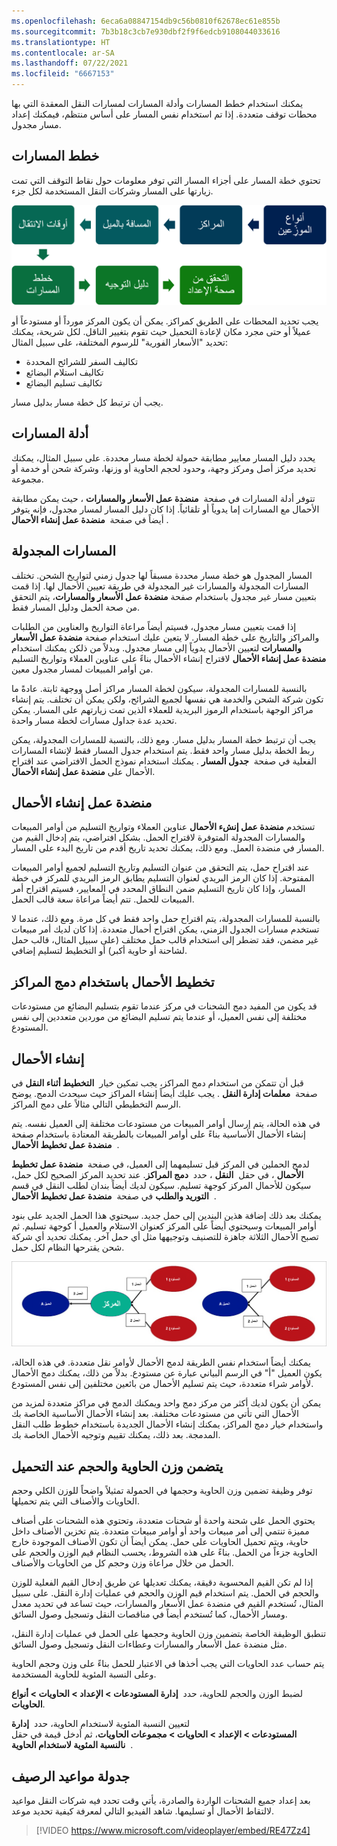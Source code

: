 ```yaml
---
ms.openlocfilehash: 6eca6a08847154db9c56b0810f62678ec61e855b
ms.sourcegitcommit: 7b3b18c3cb7e930dbf2f9f6edcb9108044033616
ms.translationtype: HT
ms.contentlocale: ar-SA
ms.lasthandoff: 07/22/2021
ms.locfileid: "6667153"
---
```

يمكنك استخدام خطط المسارات وأدلة المسارات لمسارات النقل المعقدة التي بها محطات توقف متعددة. إذا تم استخدام نفس المسار على أساس منتظم، فيمكنك إعداد مسار مجدول.

## <a name="route-plans"></a>خطط المسارات 

تحتوي خطة المسار على أجزاء المسار التي توفر معلومات حول نقاط التوقف التي تمت زيارتها على المسار وشركات النقل المستخدمة لكل جزء.

![رسم تخطيطي لعملية إعداد المسار من أنواع المركز إلى التحقق من صحة الإعداد.](../media/route-setup.png)

يجب تحديد المحطات على الطريق كمراكز. يمكن أن يكون المركز مورداً أو مستودعاً أو عميلاً أو حتى مجرد مكان لإعادة التحميل حيث تقوم بتغيير الناقل. لكل شريحة، يمكنك تحديد "الأسعار الفورية" للرسوم المختلفة، على سبيل المثال:

-   تكاليف السفر للشرائح المحددة
-   تكاليف استلام البضائع
-   تكاليف تسليم البضائع

يجب أن ترتبط كل خطة مسار بدليل مسار.

## <a name="route-guides"></a>أدلة المسارات 

يحدد دليل المسار معايير مطابقة حمولة لخطة مسار محددة. على سبيل المثال، يمكنك تحديد مركز أصل ومركز وجهة، وحدود لحجم الحاوية أو وزنها، وشركة شحن أو خدمة أو مجموعة.

تتوفر أدلة المسارات في صفحة  **منضدة عمل الأسعار والمسارات** ، حيث يمكن مطابقة الأحمال مع المسارات إما يدوياً أو تلقائياً. إذا كان دليل المسار لمسار مجدول، فإنه يتوفر أيضاً في صفحة  **منضدة عمل إنشاء الأحمال** .

## <a name="scheduled-routes"></a>المسارات المجدولة 

المسار المجدول هو خطة مسار محددة مسبقاً لها جدول زمني لتواريخ الشحن. تختلف المسارات المجدولة والمسارات غير المجدولة في طريقة تعيين الأحمال لها. إذا قمت بتعيين مسار غير مجدول باستخدام صفحة **منضدة عمل الأسعار والمسارات**، يتم التحقق من صحة الحمل ودليل المسار فقط.

إذا قمت بتعيين مسار مجدول، فسيتم أيضاً مراعاة التواريخ والعناوين من الطلبات والمراكز والتاريخ على خطة المسار. لا يتعين عليك استخدام صفحة **منضدة عمل الأسعار والمسارات** لتعيين الأحمال يدوياً إلى مسار مجدول. وبدلاً من ذلكن يمكنك استخدام **منضدة عمل إنشاء الأحمال** لاقتراح إنشاء الأحمال بناءً على عناوين العملاء وتواريخ التسليم من أوامر المبيعات لمسار مجدول معين.

بالنسبة للمسارات المجدولة، سيكون لخطة المسار مراكز أصل ووجهة ثابتة. عادةً ما تكون شركة الشحن والخدمة هي نفسها لجميع الشرائح، ولكن يمكن أن تختلف. يتم إنشاء مراكز الوجهة باستخدام الرموز البريدية للعملاء الذين تمت زيارتهم على المسار. يمكن تحديد عدة جداول مسارات لخطة مسار واحدة.

يجب أن ترتبط خطة المسار بدليل مسار. ومع ذلك، بالنسبة للمسارات المجدولة، يمكن ربط الخطة بدليل مسار واحد فقط.
يتم استخدام جدول المسار فقط لإنشاء المسارات الفعلية في صفحة  **جدول المسار** . يمكنك استخدام نموذج الحمل الافتراضي عند اقتراح الأحمال على **منضدة عمل إنشاء الأحمال**.

## <a name="load-building-workbench"></a>منضدة عمل إنشاء الأحمال 

تستخدم **منضدة عمل إنشء الأحمال** عناوين العملاء وتواريخ التسليم من أوامر المبيعات والمسارات المجدولة المتوفرة لاقتراح الحمل. بشكل افتراضي، يتم إدخال القيم من المسار في منضدة العمل. ومع ذلك، يمكنك تحديد تاريخ أقدم من تاريخ البدء على المسار.

عند اقتراح حمل، يتم التحقق من عنوان التسليم وتاريخ التسليم لجميع أوامر المبيعات المفتوحة. إذا كان الرمز البريدي لعنوان التسليم يطابق الرمز البريدي للمركز في خطة المسار، وإذا كان تاريخ التسليم ضمن النطاق المحدد في المعايير، فسيتم اقتراح أمر المبيعات للحمل. تتم أيضاً مراعاة سعة قالب الحمل.

بالنسبة للمسارات المجدولة، يتم اقتراح حمل واحد فقط في كل مرة. ومع ذلك، عندما لا تستخدم مسارات الجدول الزمني، يمكن اقتراح أحمال متعددة. إذا كان لديك أمر مبيعات غير مضمن، فقد تضطر إلى استخدام قالب حمل مختلف (على سبيل المثال، قالب حمل لشاحنة أو حاوية أكبر) أو التخطيط لتسليم إضافي.

## <a name="plan-loads-by-using-hub-consolidation"></a>تخطيط الأحمال باستخدام دمج المراكز 

قد يكون من المفيد دمج الشحنات في مركز عندما تقوم بتسليم البضائع من مستودعات مختلفة إلى نفس العميل، أو عندما يتم تسليم البضائع من موردين متعددين إلى نفس المستودع.

## <a name="building-loads"></a>إنشاء الأحمال 

قبل أن تتمكن من استخدام دمج المراكز، يجب تمكين خيار  **التخطيط أثناء النقل** في صفحة  **معلمات إدارة النقل** .
يجب عليك أيضاً إنشاء المراكز حيث سيحدث الدمج. يوضح الرسم التخطيطي التالي مثالاً على دمج المراكز.

في هذه الحالة، يتم إرسال أوامر المبيعات من مستودعات مختلفة إلى العميل نفسه. يتم إنشاء الأحمال الأساسية بناءً على أوامر المبيعات بالطريقة المعتادة باستخدام صفحة  **منضدة عمل تخطيط الأحمال** .

لدمج الحملين في المركز قبل تسليمهما إلى العميل، في صفحة  **منضدة عمل تخطيط الأحمال** ، في حقل  **النقل** ، حدد  **دمج المراكز**. عند تحديد المركز الصحيح لكل حمل، سيكون للأحمال المركز كوجهة تسليم. سيكون لديك أيضاً بندان لطلب النقل في قسم  **التوريد والطلب** في صفحة  **منضدة عمل تخطيط الأحمال** .

يمكنك بعد ذلك إضافة هذين البندين إلى حمل جديد. سيحتوي هذا الحمل الجديد على بنود أوامر المبيعات وسيحتوي أيضاً على المركز كعنوان الاستلام والعميل أ كوجهة تسليم. ثم تصبح الأحمال الثلاثة جاهزة للتصنيف وتوجيهها مثل أي حمل آخر. يمكنك تحديد أي شركة شحن يقترحها النظام لكل حمل. 

[![رسم تخطيطي يوضح دمج المركز الذي يضيف حملين إلى حمل جديد.](../media/hub-consolidation.png)](../media/hub-consolidation.png#lightbox)

يمكنك أيضاً استخدام نفس الطريقة لدمج الأحمال لأوامر نقل متعددة. في هذه الحالة، يكون العميل "أ" في الرسم البياني عبارة عن مستودع.
بدلاً من ذلك، يمكنك دمج الأحمال لأوامر شراء متعددة، حيث يتم تسليم الأحمال من بائعين مختلفين إلى نفس المستودع.

يمكن أن يكون لديك أكثر من مركز دمج واحد ويمكنك الدمج في مراكز متعددة لمزيد من الأحمال التي تأتي من مستودعات مختلفة. بعد إنشاء الأحمال الأساسية الخاصة بك واستخدام خيار دمج المراكز، يمكنك إنشاء الأحمال الجديدة باستخدام خطوط طلب النقل المدمجة. بعد ذلك، يمكنك تقييم وتوجيه الأحمال الخاصة بك.


## <a name="include-container-weight-and-volume-on-load"></a>يتضمن وزن الحاوية والحجم عند التحميل 

توفر وظيفة تضمين وزن الحاوية وحجمها في الحمولة تمثيلاً واضحاً للوزن الكلي وحجم الحاويات والأصناف التي يتم تحميلها.

يحتوي الحمل على شحنة واحدة أو شحنات متعددة، وتحتوي هذه الشحنات على أصناف مميزة تنتمي إلى أمر مبيعات واحد أو أوامر مبيعات متعددة. يتم تخزين الأصناف داخل حاوية، ويتم تحميل الحاويات على حمل. يمكن أيضاً أن تكون الأصناف الموجودة خارج الحاوية جزءاً من الحمل. بناءً على هذه الشروط، يحسب النظام قيم الوزن والحجم على الحمل من خلال مراعاة وزن وحجم كل من الحاويات والأصناف.

إذا لم تكن القيم المحسوبة دقيقة، يمكنك تعديلها عن طريق إدخال القيم الفعلية للوزن والحجم في الحمل. يتم استخدام قيم الوزن والحجم في عمليات إدارة النقل.
على سبيل المثال، تُستخدم القيم في منضدة عمل الأسعار والمسارات، حيث تساعد في تحديد معدل ومسار الأحمال، كما تُستخدم أيضاً في مناقصات النقل وتسجيل وصول السائق.

تنطبق الوظيفة الخاصة بتضمين وزن الحاوية وحجمها على الحمل في عمليات إدارة النقل، مثل منضدة عمل الأسعار والمسارات وعطاءات النقل وتسجيل وصول السائق.

يتم حساب عدد الحاويات التي يجب أخذها في الاعتبار للحمل بناءً على وزن وحجم الحاوية وعلى النسبة المئوية للحاوية المستخدمة.

لضبط الوزن والحجم للحاوية، حدد  **إدارة المستودعات > الإعداد > الحاويات > أنواع الحاويات**.

لتعيين النسبة المئوية لاستخدام الحاوية، حدد  **إدارة المستودعات > الإعداد > الحاويات > مجموعات الحاويات**، ثم أدخل قيمة في حقل  **نالنسبة المئوية لاستخدام الحاوية** .


## <a name="dock-appointment-scheduling"></a>جدولة مواعيد الرصيف

بعد إعداد جميع الشحنات الواردة والصادرة، يأتي وقت تحدد فيه شركات النقل مواعيد لالتقاط الأحمال أو تسليمها. شاهد الفيديو التالي لمعرفة كيفية تحديد موعد. 

 > [!VIDEO https://www.microsoft.com/videoplayer/embed/RE47Zz4]
